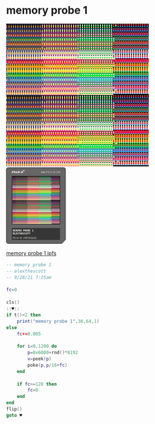 <h1>memory probe 1</h1>

<img src='memory_probe_1.gif'></img>
<img src='memory_probe_1.png'></img>

[memory probe 1 ipfs](https://cloudflare-ipfs.com/ipfs/QmVsRSWQ95KBgY1X5RNMeeJ3XqcV8YveaRTjthAmCUnQsm/)

``` Lua
-- memory probe 1
-- alexthescott
-- 9/28/21 7:25am

fc=0

cls()
::♥::
if t()<2 then
	print("memory probe 1",36,64,1)
else
	fc+=0.005
	
	for i=0,1280 do
		p=0x6000+rnd()*8192
		v=peek(p)
		poke(p,p/16+fc)
	end
	
	if fc>=128 then
		fc=0
	end
end
flip()
goto ♥
```